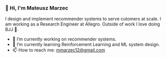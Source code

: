 ### 👋 Hi, I'm Mateusz Marzec

I design and implement recommender systems to serve cutomers at scale. I am working as a Research Engineer at Allegro. Outside of work I love doing BJJ 🥋.

* 🔭 I’m currently working on recommender systems.
* 🌱 I’m currently learning Reinforcement Learning and ML system design.
* 📫 How to reach me: mmarzec12@gmail.com


<!--
**mefor44/mefor44** is a ✨ _special_ ✨ repository because its `README.md` (this file) appears on your GitHub profile.

Here are some ideas to get you started:

- 👯 I’m looking to collaborate on ...
- 🤔 I’m looking for help with ...
- 💬 Ask me about ...
- 😄 Pronouns: ...
- ⚡ Fun fact: ...
-->
